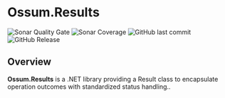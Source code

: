 # Ossum.Results

![Sonar Quality Gate](https://img.shields.io/sonar/quality_gate/gaberabreu_ossum-dotnet-results?server=https%3A%2F%2Fsonarcloud.io&style=for-the-badge)
![Sonar Coverage](https://img.shields.io/sonar/coverage/gaberabreu_ossum-dotnet-results?server=https%3A%2F%2Fsonarcloud.io&style=for-the-badge)
![GitHub last commit](https://img.shields.io/github/last-commit/gaberabreu/ossum-dotnet-results?style=for-the-badge)
![GitHub Release](https://img.shields.io/github/v/release/gaberabreu/ossum-dotnet-results?style=for-the-badge)

## Overview

**Ossum.Results** is a .NET library providing a Result class to encapsulate operation outcomes with standardized status handling..
